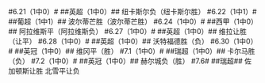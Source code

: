#6.21（1中0）#
##英超（1中0）##
纽卡斯尔负（纽卡斯尔胜）
#6.22（1中1）#
##葡超（1中1）##
波尔蒂芒胜（波尔蒂芒胜）
#6.24（1中0）#
##西甲（1中0）##
阿拉维斯平（阿拉维斯负）
#6.27（1中0）#
##英超（1中0）##
维拉让胜（让平）
#6.28（1中0）#
##英超（1中0）##
沃特福德胜（负）
#6.30（1中0）#
##英冠（1中0）##
维冈平（胜）
#7.1（1中0）#
##瑞超（1中0）##
卡尔马胜（负）
#7.2（1中0）#
##英冠（1中0）##
赫尔城负（胜）
#7.6#
##瑞超##
佐加顿斯让胜
北雪平让负